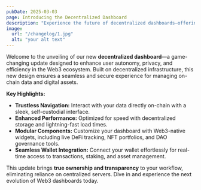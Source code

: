 ```yaml
---
pubDate: 2025-03-03
page: Introducing the Decentralized Dashboard
description: "Experience the future of decentralized dashboards—offering intuitive navigation, enhanced security, and seamless access to on-chain data. Discover how our latest update empowers users with full control over their digital assets and workflows."
image:
  url: "/changelog/1.jpg"
  alt: "your alt text"
---
```


Welcome to the unveiling of our new **decentralized dashboard**—a game-changing update designed to enhance user autonomy, privacy, and efficiency in the Web3 ecosystem. Built on decentralized infrastructure, this new design ensures a seamless and secure experience for managing on-chain data and digital assets.

**Key Highlights:**
- **Trustless Navigation:** Interact with your data directly on-chain with a sleek, self-custodial interface.
- **Enhanced Performance:** Optimized for speed with decentralized storage and lightning-fast load times.
- **Modular Components:** Customize your dashboard with Web3-native widgets, including live DeFi tracking, NFT portfolios, and DAO governance tools.
- **Seamless Wallet Integration:** Connect your wallet effortlessly for real-time access to transactions, staking, and asset management.

This update brings **true ownership and transparency** to your workflow, eliminating reliance on centralized servers. Dive in and experience the next evolution of Web3 dashboards today.
